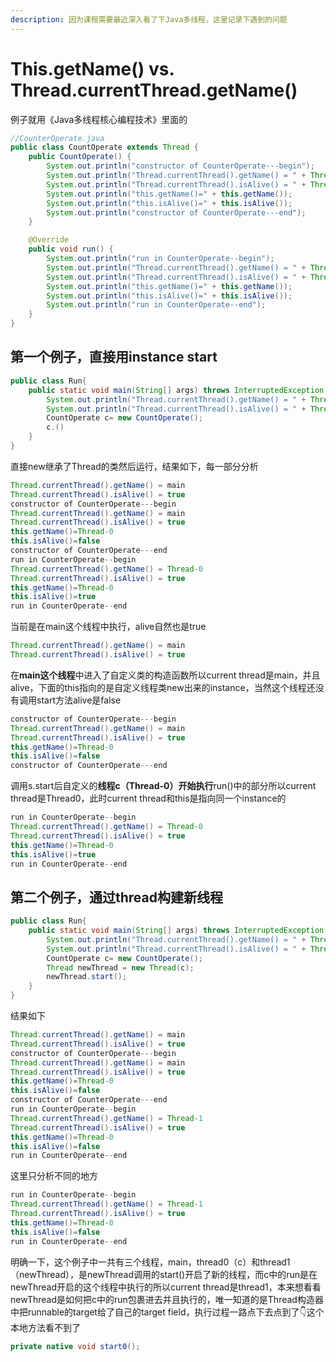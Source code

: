 ```yaml
---
description: 因为课程需要最近深入看了下Java多线程，这里记录下遇到的问题
---
```


# This.getName\(\) vs. Thread.currentThread.getName\(\)

例子就用《Java多线程核心编程技术》里面的

```java
//CounterOperate.java
public class CountOperate extends Thread {
    public CountOperate() {
        System.out.println("constructor of CounterOperate---begin");
        System.out.println("Thread.currentThread().getName() = " + Thread.currentThread().getName());
        System.out.println("Thread.currentThread().isAlive() = " + Thread.currentThread().isAlive());
        System.out.println("this.getName()=" + this.getName());
        System.out.println("this.isAlive()=" + this.isAlive());
        System.out.println("constructor of CounterOperate---end");
    }

    @Override
    public void run() {
        System.out.println("run in CounterOperate--begin");
        System.out.println("Thread.currentThread().getName() = " + Thread.currentThread().getName());
        System.out.println("Thread.currentThread().isAlive() = " + Thread.currentThread().isAlive());
        System.out.println("this.getName()=" + this.getName());
        System.out.println("this.isAlive()=" + this.isAlive());
        System.out.println("run in CounterOperate--end");
    }
}
```

##  第一个例子，直接用instance start

```java
public class Run{
    public static void main(String[] args) throws InterruptedException {
        System.out.println("Thread.currentThread().getName() = " + Thread.currentThread().getName());
        System.out.println("Thread.currentThread().isAlive() = " + Thread.currentThread().isAlive());
        CountOperate c= new CountOperate();
        c.()
    }
}
```

 直接new继承了Thread的类然后运行，结果如下，每一部分分析

```java
Thread.currentThread().getName() = main
Thread.currentThread().isAlive() = true
constructor of CounterOperate---begin
Thread.currentThread().getName() = main
Thread.currentThread().isAlive() = true
this.getName()=Thread-0
this.isAlive()=false
constructor of CounterOperate---end
run in CounterOperate--begin
Thread.currentThread().getName() = Thread-0
Thread.currentThread().isAlive() = true
this.getName()=Thread-0
this.isAlive()=true
run in CounterOperate--end
```

当前是在main这个线程中执行，alive自然也是true

```java
Thread.currentThread().getName() = main
Thread.currentThread().isAlive() = true
```

在**main这个线程**中进入了自定义类的构造函数所以current thread是main，并且alive，下面的this指向的是自定义线程类new出来的instance，当然这个线程还没有调用start方法alive是false

```java
constructor of CounterOperate---begin
Thread.currentThread().getName() = main
Thread.currentThread().isAlive() = true
this.getName()=Thread-0
this.isAlive()=false
constructor of CounterOperate---end
```

调用s.start后自定义的**线程c（Thread-0）开始执行**run\(\)中的部分所以current thread是Thread0，此时current thread和this是指向同一个instance的

```java
run in CounterOperate--begin
Thread.currentThread().getName() = Thread-0
Thread.currentThread().isAlive() = true
this.getName()=Thread-0
this.isAlive()=true
run in CounterOperate--end
```

## 第二个例子，通过thread构建新线程

```java
public class Run{
    public static void main(String[] args) throws InterruptedException {
        System.out.println("Thread.currentThread().getName() = " + Thread.currentThread().getName());
        System.out.println("Thread.currentThread().isAlive() = " + Thread.currentThread().isAlive());
        CountOperate c= new CountOperate();
        Thread newThread = new Thread(c);
        newThread.start();
    }
}
```

 结果如下

```java
Thread.currentThread().getName() = main
Thread.currentThread().isAlive() = true
constructor of CounterOperate---begin
Thread.currentThread().getName() = main
Thread.currentThread().isAlive() = true
this.getName()=Thread-0
this.isAlive()=false
constructor of CounterOperate---end
run in CounterOperate--begin
Thread.currentThread().getName() = Thread-1
Thread.currentThread().isAlive() = true
this.getName()=Thread-0
this.isAlive()=false
run in CounterOperate--end
```

这里只分析不同的地方

```java
run in CounterOperate--begin
Thread.currentThread().getName() = Thread-1
Thread.currentThread().isAlive() = true
this.getName()=Thread-0
this.isAlive()=false
run in CounterOperate--end
```

明确一下，这个例子中一共有三个线程，main，thread0（c）和thread1（newThread），是newThread调用的start\(\)开启了新的线程，而c中的run是在newThread开启的这个线程中执行的所以current thread是thread1，本来想看看newThread是如何把c中的run包裹进去并且执行的，唯一知道的是Thread构造器中把runnable的target给了自己的target field，执行过程一路点下去点到了👇这个本地方法看不到了

```java
private native void start0();
```

 

